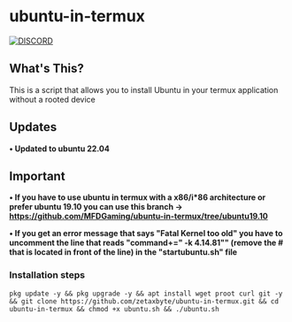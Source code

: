 # ubuntu-in-termux

[![DISCORD](https://img.shields.io/badge/Chat-On%20Discord-738BD7.svg?style=for-the-badge)](https://discord.gg/Xaqkdeh)

## What's This?

This is a script that allows you to install Ubuntu in your termux application without a rooted device

## Updates

**• Updated to ubuntu 22.04**

## Important

**• If you have to use ubuntu in termux with a x86/i\*86 architecture or prefer ubuntu 19.10 you can use this branch -> https://github.com/MFDGaming/ubuntu-in-termux/tree/ubuntu19.10**

**• If you get an error message that says "Fatal Kernel too old" you have to uncomment the line that reads "command+=" -k 4.14.81"" (remove the # that is located in front of the line) in the "startubuntu.sh" file**

### Installation steps

```
pkg update -y && pkg upgrade -y && apt install wget proot curl git -y && git clone https://github.com/zetaxbyte/ubuntu-in-termux.git && cd ubuntu-in-termux && chmod +x ubuntu.sh && ./ubuntu.sh
```
